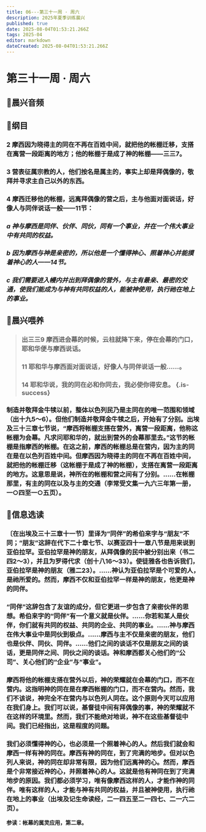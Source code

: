 ```yaml
---
title: 06---第三十一周 · 周六
description: 2025年夏季训练晨兴
published: true
date: 2025-08-04T01:53:21.266Z
tags: 2025-04
editor: markdown
dateCreated: 2025-08-04T01:53:21.266Z
---
```


# 第三十一周 · 周六
## 🎵晨兴音频

## 📖纲目

### 2    摩西因为晓得主的同在不再在百姓中间，就把他的帐棚迁移，支搭在离营一段距离的地方；他的帐棚于是成了神的帐棚——三三7。

### 3    营表征属宗教的人，他们按名是属主的，事实上却是拜偶像的，敬拜并寻求主自己以外的东西。

### 4    摩西迁移他的帐棚，远离拜偶像的营之后，主与他面对面说话，好像人与同伴说话一般——11节：

### *a    神与摩西是同伴、伙伴、同伙，同有一个事业，并在一个伟大事业中有共同的权益。*

### *b    因为摩西与神是亲密的，所以他是一个懂得神心、照着神心并能摸着神心的人——14节。*

### *c    我们需要进入幔内并出到拜偶像的营外，与主有最亲、最密的交通，使我们能成为与神有共同权益的人，能被神使用，执行祂在地上的事业。*

## 📖晨兴喂养

>### **出三三9    摩西进会幕的时候，云柱就降下来，停在会幕的门口，耶和华便与摩西说话。**
>
>### **11    耶和华与摩西面对面说话，好像人与同伴说话一般……。**
>
>### **14    耶和华说，我的同在必和你同去，我必使你得安息。** {.is-success}

### 制造并敬拜金牛犊以前，整体以色列民乃是主同在的唯一范围和领域（出十九5～6）。但他们制造并敬拜金牛犊之后，开始有了分别。出埃及三十三章七节说，“摩西将帐棚支搭在营外，离营一段距离，他称这帐棚为会幕。凡求问耶和华的，就出到营外的会幕那里去。”这节的帐棚是指摩西的帐棚。在这之前，摩西的帐棚总是在营内，因为主的同在是在以色列百姓中间。但摩西因为晓得主的同在不再在百姓中间，就把他的帐棚迁移（这帐棚于是成了神的帐棚），支搭在离营一段距离的地方。这意思是说，神所在的帐棚和营之间有了分别。……在帐棚那里，有主的同在以及与主的交通（李常受文集一九六三年第一册，一○四至一○五页）。

## 📖信息选读

### 〔在出埃及三十三章十一节〕里译为“同伴”的希伯来字与“朋友”不同；“朋友”这辞在代下二十章七节、以赛亚四十一章八节是用来说到亚伯拉罕。亚伯拉罕是神的朋友，从拜偶像的民中被分别出来（书二四2～3），并且为罗得代求（创十八16～33）。使徒雅各也告诉我们，亚伯拉罕是神的朋友（雅二23）。……神认为亚伯拉罕是个可爱的人，是祂所爱的。然而，摩西不仅和亚伯拉罕一样是神的朋友，他更是神的同伴。

### “同伴”这辞包含了友谊的成分，但它更进一步包含了亲密伙伴的思想。希伯来字的“同伴”有一个意义就是伙伴。……你若和某人是伙伴，你们就有共同的权益、共同的企业、共同的事业。……神与摩西在伟大事业中是同伙到极点。……摩西与主不仅是亲密的朋友，他们也是伙伴、同伙、同伴。……他们之间的谈话不仅是朋友之间的谈话，更是同伴之间、同伙之间的谈话。神和摩西都关心他们的“公司”、关心他们的“企业”与“事业”。

### 摩西将他的帐棚支搭在营外以后，神的荣耀就在会幕的门口，而不在营内。这指明神的同在是在摩西帐棚的门口，而不在营内。然而，我们不该说，神完全不在营内与以色列人同在。这个原则今天可以应用在我们身上。我们可以说，基督徒中间有拜偶像的事，神的荣耀就不在这样的环境里。然而，我们不能绝对地说，神不在这些基督徒中间。我们已经指出，这是程度的问题。

### 我们必须懂得神的心，也必须是一个照着神心的人。然后我们就会和摩西一样有神的同在。摩西有神的同在，到了完满的地步。但对以色列人来说，神的同在却非常有限，因为他们远离神的心。然而，摩西是个非常接近神的心，并照着神心的人。这就是他有神同在到了完满地步的原因。我们都必须学习，唯有像摩西这样的人，才能作神的同伴。唯有这样的人，才能与神有共同的权益，并且被神使用，执行祂在地上的事业（出埃及记生命读经，二一四五至二一四七、二一六二页）。

**参读：帐幕的属灵应用，第二章。**
<!-- Google tag (gtag.js) -->
<script async src="https://www.googletagmanager.com/gtag/js?id=G-1P8709Z16T"></script>
<script>
  window.dataLayer = window.dataLayer || [];
  function gtag(){dataLayer.push(arguments);}
  gtag('js', new Date());

  gtag('config', 'G-1P8709Z16T');
</script>